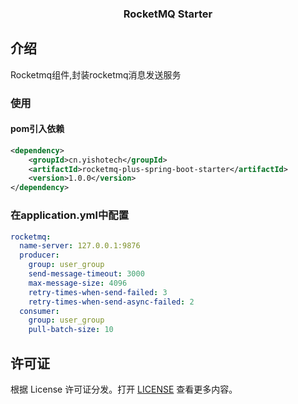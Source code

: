 <h3 align="center">RocketMQ Starter</h3>

## 介绍
Rocketmq组件,封装rocketmq消息发送服务

### 使用

#### pom引入依赖

```xml
<dependency>
    <groupId>cn.yishotech</groupId>
    <artifactId>rocketmq-plus-spring-boot-starter</artifactId>
    <version>1.0.0</version>
</dependency>
```
### 在application.yml中配置
```yaml
rocketmq:
  name-server: 127.0.0.1:9876
  producer:
    group: user_group
    send-message-timeout: 3000
    max-message-size: 4096
    retry-times-when-send-failed: 3
    retry-times-when-send-async-failed: 2
  consumer:
    group: user_group
    pull-batch-size: 10
```
## 许可证

根据 License 许可证分发。打开 [LICENSE](LICENSE) 查看更多内容。
